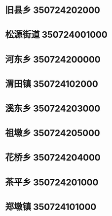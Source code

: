 # 旧县乡 350724202000
# 松源街道 350724001000
# 河东乡 350724200000
# 渭田镇 350724102000
# 溪东乡 350724203000
# 祖墩乡 350724205000
# 花桥乡 350724204000
# 茶平乡 350724201000
# 郑墩镇 350724101000
